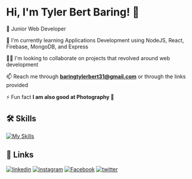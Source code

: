 
# Hi, I'm Tyler Bert Baring! 👋


🚀  Junior Web Developer

🧠 I'm currently learning Applications Development using NodeJS, React, Firebase, MongoDB, and Express

👯‍♀️ I'm looking to collaborate on projects that revolved around web development

📫 Reach me through **baringtylerbert31@gmail.com** or through the links provided

⚡️ Fun fact **I am also good at Photography 📸**




## 🛠 Skills

[![My Skills](https://skillicons.dev/icons?i=html,css,bootstrap,js,nodejs,react,vite,express,firebase,mongodb,postman,vscode,linkedin,instagram,twitter,github,git,discord,c,ae,pr)](https://skillicons.dev)

## 🔗 Links
[![linkedin](https://img.shields.io/badge/linkedin-0A66C2?style=for-the-badge&logo=linkedin&logoColor=white)](https://www.linkedin.com/in/tyler-bert-baring-156464270/?original_referer=)
[![instagram](https://img.shields.io/badge/instagram-E1306C?style=for-the-badge&logo=instagram&logoColor=white)](https://www.instagram.com/tylerbert31/)
[![Facebook](https://img.shields.io/badge/facebook-1DA1F2?style=for-the-badge&logo=facebook&logoColor=white)](https://www.facebook.com/tylerbertbaring)
[![twitter](https://img.shields.io/badge/facebook-1DA1F2?style=for-the-badge&logo=facebook&logoColor=white)](https://twitter.com/rustyb2001)
